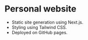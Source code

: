 # Personal website

- Static site generation using Next.js.
- Styling using Tailwind CSS.
- Deployed on GitHub pages.

